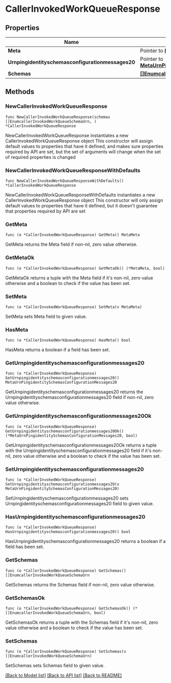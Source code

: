 # CallerInvokedWorkQueueResponse

## Properties

Name | Type | Description | Notes
------------ | ------------- | ------------- | -------------
**Meta** | Pointer to [**MetaMeta**](MetaMeta.md) |  | [optional] 
**Urnpingidentityschemasconfigurationmessages20** | Pointer to [**MetaUrnPingidentitySchemasConfigurationMessages20**](MetaUrnPingidentitySchemasConfigurationMessages20.md) |  | [optional] 
**Schemas** | [**[]EnumcallerInvokedWorkQueueSchemaUrn**](EnumcallerInvokedWorkQueueSchemaUrn.md) |  | 

## Methods

### NewCallerInvokedWorkQueueResponse

`func NewCallerInvokedWorkQueueResponse(schemas []EnumcallerInvokedWorkQueueSchemaUrn, ) *CallerInvokedWorkQueueResponse`

NewCallerInvokedWorkQueueResponse instantiates a new CallerInvokedWorkQueueResponse object
This constructor will assign default values to properties that have it defined,
and makes sure properties required by API are set, but the set of arguments
will change when the set of required properties is changed

### NewCallerInvokedWorkQueueResponseWithDefaults

`func NewCallerInvokedWorkQueueResponseWithDefaults() *CallerInvokedWorkQueueResponse`

NewCallerInvokedWorkQueueResponseWithDefaults instantiates a new CallerInvokedWorkQueueResponse object
This constructor will only assign default values to properties that have it defined,
but it doesn't guarantee that properties required by API are set

### GetMeta

`func (o *CallerInvokedWorkQueueResponse) GetMeta() MetaMeta`

GetMeta returns the Meta field if non-nil, zero value otherwise.

### GetMetaOk

`func (o *CallerInvokedWorkQueueResponse) GetMetaOk() (*MetaMeta, bool)`

GetMetaOk returns a tuple with the Meta field if it's non-nil, zero value otherwise
and a boolean to check if the value has been set.

### SetMeta

`func (o *CallerInvokedWorkQueueResponse) SetMeta(v MetaMeta)`

SetMeta sets Meta field to given value.

### HasMeta

`func (o *CallerInvokedWorkQueueResponse) HasMeta() bool`

HasMeta returns a boolean if a field has been set.

### GetUrnpingidentityschemasconfigurationmessages20

`func (o *CallerInvokedWorkQueueResponse) GetUrnpingidentityschemasconfigurationmessages20() MetaUrnPingidentitySchemasConfigurationMessages20`

GetUrnpingidentityschemasconfigurationmessages20 returns the Urnpingidentityschemasconfigurationmessages20 field if non-nil, zero value otherwise.

### GetUrnpingidentityschemasconfigurationmessages20Ok

`func (o *CallerInvokedWorkQueueResponse) GetUrnpingidentityschemasconfigurationmessages20Ok() (*MetaUrnPingidentitySchemasConfigurationMessages20, bool)`

GetUrnpingidentityschemasconfigurationmessages20Ok returns a tuple with the Urnpingidentityschemasconfigurationmessages20 field if it's non-nil, zero value otherwise
and a boolean to check if the value has been set.

### SetUrnpingidentityschemasconfigurationmessages20

`func (o *CallerInvokedWorkQueueResponse) SetUrnpingidentityschemasconfigurationmessages20(v MetaUrnPingidentitySchemasConfigurationMessages20)`

SetUrnpingidentityschemasconfigurationmessages20 sets Urnpingidentityschemasconfigurationmessages20 field to given value.

### HasUrnpingidentityschemasconfigurationmessages20

`func (o *CallerInvokedWorkQueueResponse) HasUrnpingidentityschemasconfigurationmessages20() bool`

HasUrnpingidentityschemasconfigurationmessages20 returns a boolean if a field has been set.

### GetSchemas

`func (o *CallerInvokedWorkQueueResponse) GetSchemas() []EnumcallerInvokedWorkQueueSchemaUrn`

GetSchemas returns the Schemas field if non-nil, zero value otherwise.

### GetSchemasOk

`func (o *CallerInvokedWorkQueueResponse) GetSchemasOk() (*[]EnumcallerInvokedWorkQueueSchemaUrn, bool)`

GetSchemasOk returns a tuple with the Schemas field if it's non-nil, zero value otherwise
and a boolean to check if the value has been set.

### SetSchemas

`func (o *CallerInvokedWorkQueueResponse) SetSchemas(v []EnumcallerInvokedWorkQueueSchemaUrn)`

SetSchemas sets Schemas field to given value.



[[Back to Model list]](../README.md#documentation-for-models) [[Back to API list]](../README.md#documentation-for-api-endpoints) [[Back to README]](../README.md)


